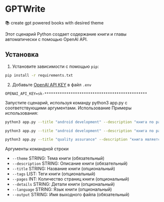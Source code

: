 # GPTWrite
📚 create gpt powered books with desired theme

Этот сценарий Python создает содержание книги и главы автоматически с помощью OpenAI API.

## Установка

1. Установите зависимости с помощью `pip`:

```bash
pip install -r requirements.txt
```

2. Добавьте [OpenAI API KEY](https://platform.openai.com/api-keys) в файл `.env`
 ```
 OPENAI_API_KEY=sk-***********************************************
 ```

Запустите сценарий, используя команду python3 app.py с соответствующими аргументами.
Использование
Примеры использования:

```bash
python3 app.py --title "android development" --description "книга по разработке андроид приложений. предназначена для новичков. последовательно освещает основные концепции разработки, паттерны проектирования, приемы проектирования UI и UX приложений" --tags java android development tutorial --details подробно --theme "руководство по разработке приложений для ОС андроид" --pages 50 --output android
```

```bash
python3 app.py --title "android development" --description "книга по разработке андроид приложений. предназначена для новичков. последовательно освещает основные концепции разработки, паттерны проектирования, приемы проектирования UI и UX приложений" --tags java android development tutorial --details "очень подробно" --theme "руководство по разработке приложений для ОС андроид" --pages 200 --output android --language Russian
```

```bash
python3 app.py --title "quality assurance" --description "книга является справочником для опытного QA инженера. в нее включены основные понятия QA, основные метрики качества, подходы к тестированию" --tags qa quality assurance cookbook  --details подробно --theme "справочник для QA инженера" --pages 200 --output qaguide --language Russian
```

Аргументы командной строки  
- `--theme` STRING: Тема книги (обязательный)
- `--description` STRING: Описание книги (обязательный)
- `--title` STRING: Название книги (опциональный)
- `--tags` LIST: Теги книги (опциональный)
- `--pages` INT: Количество страниц книги (опциональный)
- `--details` STRING: Детали книги (опциональный)
- `--language` STRING: Язык книги (опциональный)
- `--output` STRING: Имя выходного файла (обязательный)
